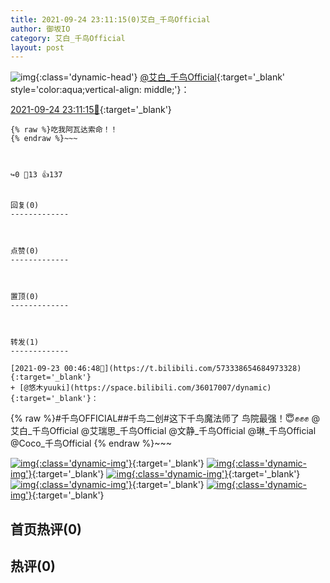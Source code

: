 ```yaml
---
title: 2021-09-24 23:11:15(0)艾白_千鸟Official
author: 御坂IO
category: 艾白_千鸟Official
layout: post
---
```


![img](/images/9ae8b9445fd0665cc014d9080156a45271be73c6.jpg){:class='dynamic-head'}
[@艾白_千鸟Official](https://space.bilibili.com/334537711/dynamic){:target='_blank' style='color:aqua;vertical-align: middle;'}：

[2021-09-24 23:11:15🔗](https://t.bilibili.com/574056201980567614){:target='_blank'}

~~~
{% raw %}吃我阿瓦达索命！！
{% endraw %}~~~



↪️0 💬13 👍137


回复(0)
-------------



点赞(0)
-------------



置顶(0)
-------------



转发(1)
-------------

[2021-09-23 00:46:48🔗](https://t.bilibili.com/573338654684973328){:target='_blank'}
+ [@悠木yuuki](https://space.bilibili.com/36017007/dynamic){:target='_blank'}：
~~~
{% raw %}#千鸟OFFICIAL##千鸟二创#这下千鸟魔法师了
鸟院最强！😇✊✊✊
@艾白_千鸟Official @艾瑞思_千鸟Official @文静_千鸟Official @琳_千鸟Official @Coco_千鸟Official 
{% endraw %}~~~


[![img](/images/dc59d2dc0844904445cf53316a10f926d16ad299.png){:class='dynamic-img'}](/images/dc59d2dc0844904445cf53316a10f926d16ad299.png){:target='_blank'}
[![img](/images/17c81f89b0801b3ff27b338b2dcaa8596855cf84.png){:class='dynamic-img'}](/images/17c81f89b0801b3ff27b338b2dcaa8596855cf84.png){:target='_blank'}
[![img](/images/ea8d88674eabbb4edda17d1ce6f05a76abc7a4e5.png){:class='dynamic-img'}](/images/ea8d88674eabbb4edda17d1ce6f05a76abc7a4e5.png){:target='_blank'}
[![img](/images/c7b9cf6dfe03bc351f824142c70329e16b1549ef.png){:class='dynamic-img'}](/images/c7b9cf6dfe03bc351f824142c70329e16b1549ef.png){:target='_blank'}
[![img](/images/150a372a46f1263b4628943affad667e677522f1.png){:class='dynamic-img'}](/images/150a372a46f1263b4628943affad667e677522f1.png){:target='_blank'}




首页热评(0)
-------------



热评(0)
-------------




